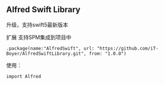 Alfred Swift Library
---

升级，支持swift5最新版本

扩展 支持SPM集成到项目中
```
.package(name:"AlfredSwift", url: "https://github.com/iT-Boyer/AlfredSwiftLibrary.git", from: "1.0.0")
```
使用：
```
import Alfred
```
